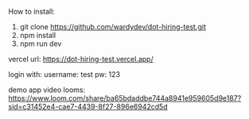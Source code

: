 How to install:
1. git clone https://github.com/wardydev/dot-hiring-test.git
2. npm install
3. npm run dev

vercel url: https://dot-hiring-test.vercel.app/

login with:
username: test
pw: 123

demo app video looms: https://www.loom.com/share/ba65bdaddbe744a8941e959605d9e187?sid=c31452e4-cae7-4439-8f27-896e6942cd5d
